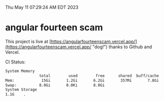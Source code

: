 Thu May 11 07:29:24 AM EDT 2023

# angular fourteen scam


This project is live at [https://angularfourteenscam.vercel.app/](https://angularfourteenscam.vercel.app/ "dog!") thanks to Github and Vercel.

CI Status: 

```bash
System Memory
               total        used        free      shared  buff/cache   available
Mem:            15Gi       1.2Gi       6.2Gi       357Mi       7.8Gi        13Gi
Swap:          8.0Gi       0.0Ki       8.0Gi
System Storage
1.1G	.
```
```bash
